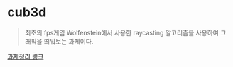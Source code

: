 # cub3d
> 최초의 fps게임 Wolfenstein에서 사용한 raycasting 알고리즘을 사용하여
> 그래픽을 띄워보는 과제이다.

[과제정리 링크](https://velog.io/@aoleejohn/42seoul-cub3d-%EB%A0%88%EC%9D%B4%EC%BC%80%EC%8A%A4%ED%8C%85%EC%9D%84-%ED%99%9C%EC%9A%A9%ED%95%9C-%EA%B7%B8%EB%9E%98%ED%94%BD-%EB%94%94%EC%9E%90%EC%9D%B8)
